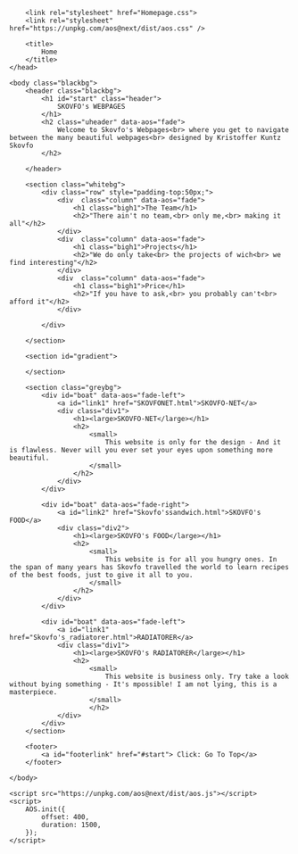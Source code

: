 <!DOCTYPE html>
<html>
    <head>
        <link rel="preconnect" href="https://fonts.googleapis.com">
        <link rel="preconnect" href="https://fonts.gstatic.com" crossorigin>
        <link href="https://fonts.googleapis.com/css2?family=Montserrat:wght@100&family=Open+Sans:wght@800&display=swap" rel="stylesheet">

        <link rel="stylesheet" href="Homepage.css">
        <link rel="stylesheet" href="https://unpkg.com/aos@next/dist/aos.css" />

        <title>
            Home
        </title>
    </head>

    <body class="blackbg">
        <header class="blackbg">
            <h1 id="start" class="header">
                SKOVFO's WEBPAGES
            </h1>
            <h2 class="uheader" data-aos="fade">
                Welcome to Skovfo's Webpages<br> where you get to navigate between the many beautiful webpages<br> designed by Kristoffer Kuntz Skovfo
            </h2>

        </header>

        <section class="whitebg">
            <div class="row" style="padding-top:50px;">
                <div  class="column" data-aos="fade">
                    <h1 class="bigh1">The Team</h1>
                    <h2>"There ain't no team,<br> only me,<br> making it all"</h2>
                </div>
                <div  class="column" data-aos="fade">
                    <h1 class="bigh1">Projects</h1>
                    <h2>"We do only take<br> the projects of wich<br> we find interesting"</h2>
                </div>
                <div  class="column" data-aos="fade">
                    <h1 class="bigh1">Price</h1>
                    <h2>"If you have to ask,<br> you probably can't<br> afford it"</h2>
                </div>

            </div>

        </section>

        <section id="gradient">

        </section>

        <section class="greybg">
            <div id="boat" data-aos="fade-left">
                <a id="link1" href="SKOVFONET.html">SKOVFO-NET</a>
                <div class="div1">
                    <h1><large>SKOVFO-NET</large></h1>
                    <h2>
                        <small>
                            This website is only for the design - And it is flawless. Never will you ever set your eyes upon something more beautiful.
                        </small>
                    </h2>
                </div>
            </div>
            
            <div id="boat" data-aos="fade-right">
                <a id="link2" href="Skovfo'ssandwich.html">SKOVFO's FOOD</a>
                <div class="div2">
                    <h1><large>SKOVFO's FOOD</large></h1>
                    <h2>
                        <small>
                            This website is for all you hungry ones. In the span of many years has Skovfo travelled the world to learn recipes of the best foods, just to give it all to you.
                        </small>
                    </h2>
                </div>
            </div>

            <div id="boat" data-aos="fade-left">
                <a id="link1" href="Skovfo's_radiatorer.html">RADIATORER</a>
                <div class="div1">
                    <h1><large>SKOVFO's RADIATORER</large></h1>
                    <h2>
                        <small>
                            This website is business only. Try take a look without bying something - It's mpossible! I am not lying, this is a masterpiece.
                        </small>
                        </h2>
                </div>
            </div>
        </section>

        <footer>
            <a id="footerlink" href="#start"> Click: Go To Top</a>
        </footer>
       
    </body>

    <script src="https://unpkg.com/aos@next/dist/aos.js"></script>
    <script>
        AOS.init({
            offset: 400,
            duration: 1500,
        });
    </script>

</html>
